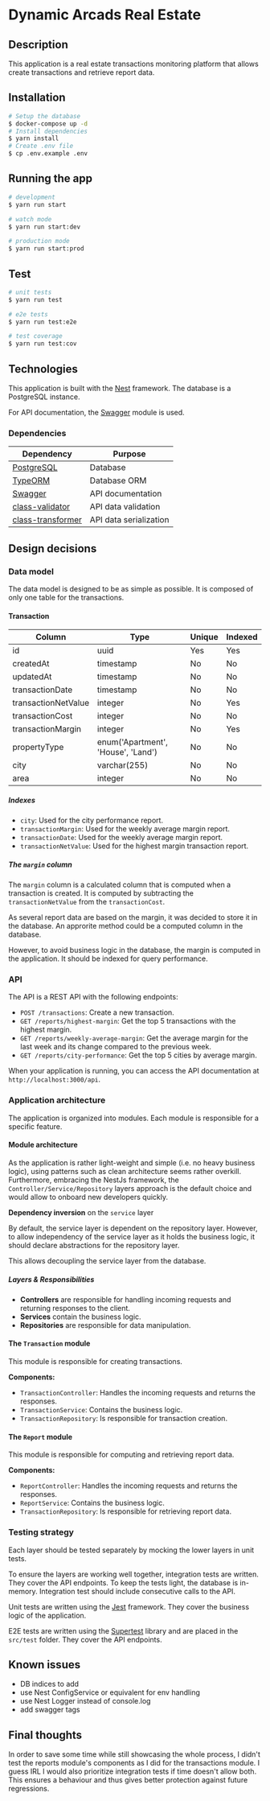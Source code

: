 # Dynamic Arcads Real Estate

## Description

This application is a real estate transactions monitoring platform that allows create transactions and retrieve report data.

## Installation

```bash
# Setup the database
$ docker-compose up -d
# Install dependencies
$ yarn install
# Create .env file
$ cp .env.example .env
```

## Running the app

```bash
# development
$ yarn run start

# watch mode
$ yarn run start:dev

# production mode
$ yarn run start:prod
```

## Test

```bash
# unit tests
$ yarn run test

# e2e tests
$ yarn run test:e2e

# test coverage
$ yarn run test:cov
```

## Technologies

This application is built with the [Nest](https://github.com/nestjs/nest) framework.
The database is a PostgreSQL instance.

For API documentation, the [Swagger](https://swagger.io/) module is used.

### Dependencies

| Dependency | Purpose |
|------------|---------|
| [PostgreSQL](https://www.postgresql.org/) | Database |
| [TypeORM](https://typeorm.io/) | Database ORM |
| [Swagger](https://swagger.io/) | API documentation |
| [class-validator](https://github.com/typestack/class-validator) | API data validation |
| [class-transformer](https://github.com/typestack/class-transformer) | API data serialization |

## Design decisions

### Data model

The data model is designed to be as simple as possible. It is composed of only one table for the transactions.

#### Transaction

| Column        | Type          | Unique | Indexed |
| ------------- | ------------- | ------ | ------- |
| id            | uuid          | Yes    | Yes     |
| createdAt     | timestamp     | No     | No      |
| updatedAt     | timestamp     | No     | No      |
| transactionDate | timestamp     | No     | No      |
| transactionNetValue         | integer       | No     | Yes      |
| transactionCost         | integer       | No     | No      |
| transactionMargin         | integer       | No     | Yes     |
| propertyType  | enum('Apartment', 'House', 'Land')   | No     | No      |
| city          | varchar(255)   | No     | No      |
| area          | integer        | No     | No      |

##### Indexes

- `city`: Used for the city performance report.
- `transactionMargin`: Used for the weekly average margin report.
- `transactionDate`: Used for the weekly average margin report.
- `transactionNetValue`: Used for the highest margin transaction report.

##### The `margin` column

The `margin` column is a calculated column that is computed when a transaction is created. It is computed by subtracting the `transactionNetValue` from the `transactionCost`.

As several report data are based on the margin, it was decided to store it in the database. An approrite method could be a computed column in the database.

However, to avoid business logic in the database, the margin is computed in the application.
It should be indexed for query performance.

### API

The API is a REST API with the following endpoints:

- `POST /transactions`: Create a new transaction.
- `GET /reports/highest-margin`: Get the top 5 transactions with the highest margin.
- `GET /reports/weekly-average-margin`: Get the average margin for the last week and its change compared to the previous week.
- `GET /reports/city-performance`: Get the top 5 cities by average margin.

When your application is running, you can access the API documentation at `http://localhost:3000/api`.

### Application architecture

The application is organized into modules. Each module is responsible for a specific feature.

#### Module architecture

As the application is rather light-weight and simple (i.e. no heavy business logic), using patterns such as clean architecture seems rather overkill. Furthermore, embracing the NestJs framework, the `Controller/Service/Repository` layers approach is the default choice and would allow to onboard new developers quickly.

**Dependency inversion** on the `service` layer

By default, the service layer is dependent on the repository layer. However, to allow independency of the service layer as it holds the business logic, it should declare abstractions for the repository layer.

This allows decoupling the service layer from the database.

##### Layers & Responsibilities

- **Controllers** are responsible for handling incoming requests and returning responses to the client.
- **Services** contain the business logic.
- **Repositories** are responsible for data manipulation.

#### The `Transaction` module

This module is responsible for creating transactions.

**Components:**

- `TransactionController`: Handles the incoming requests and returns the responses.
- `TransactionService`: Contains the business logic.
- `TransactionRepository`: Is responsible for transaction creation.

#### The `Report` module

This module is responsible for computing and retrieving report data.

**Components:**

- `ReportController`: Handles the incoming requests and returns the responses.
- `ReportService`: Contains the business logic.
- `TransactionRepository`: Is responsible for retrieving report data.

### Testing strategy

Each layer should be tested separately by mocking the lower layers in unit tests.

To ensure the layers are working well together, integration tests are written. They cover the API endpoints. To keep the tests light, the database is in-memory.
Integration test should include consecutive calls to the API.

Unit tests are written using the [Jest](https://jestjs.io/) framework. They cover the business logic of the application.

E2E tests are written using the [Supertest](https://github.com/ladjs/supertest) library and are placed in the `src/test` folder. They cover the API endpoints.

## Known issues

- DB indices to add
- use Nest ConfigService or equivalent for env handling
- use Nest Logger instead of console.log
- add swagger tags

## Final thoughts

In order to save some time while still showcasing the whole process, I didn't test the reports module's components as I did for the transactions module.
I guess IRL I would also prioritize integration tests if time doesn't allow both.
This ensures a behaviour and thus gives better protection against future regressions.
